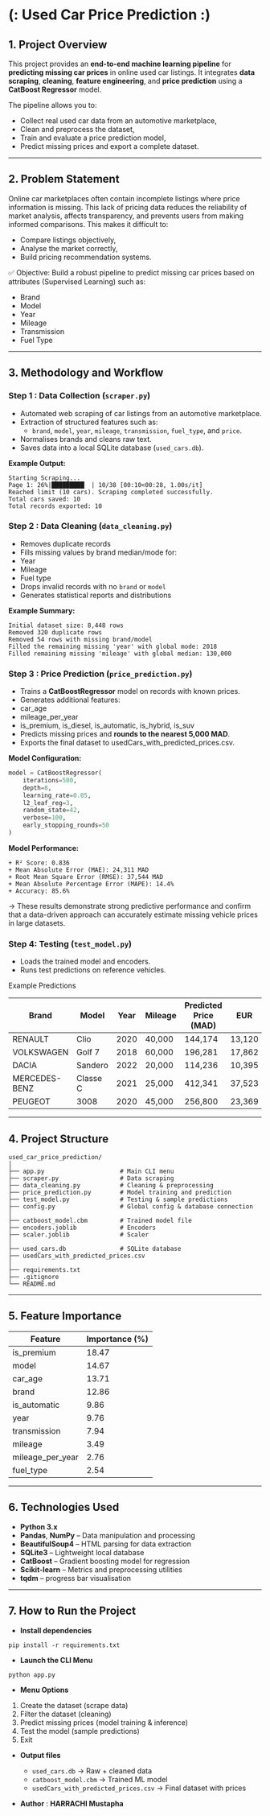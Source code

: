 # (: Used Car Price Prediction :)

## 1. Project Overview
This project provides an **end-to-end machine learning pipeline** for **predicting missing car prices** in online used car listings.
It integrates **data scraping**, **cleaning**, **feature engineering**, and **price prediction** using a **CatBoost Regressor** model.

The pipeline allows you to:

- Collect real used car data from an automotive marketplace,
- Clean and preprocess the dataset,
- Train and evaluate a price prediction model,
- Predict missing prices and export a complete dataset.

---

## 2. Problem Statement
Online car marketplaces often contain incomplete listings where price information is missing. This lack of pricing data reduces the reliability of market analysis, affects transparency, and prevents users from making informed comparisons.
This makes it difficult to:

- Compare listings objectively,
- Analyse the market correctly,
- Build pricing recommendation systems.

✅ Objective:
Build a robust pipeline to predict missing car prices based on attributes (Supervised Learning) such as:
- Brand
- Model
- Year
- Mileage
- Transmission
- Fuel Type

---

## 3. Methodology and Workflow

### Step 1 : Data Collection (`scraper.py`)
- Automated web scraping of car listings from an automotive marketplace.
- Extraction of structured features such as:
  - `brand`, `model`, `year`, `mileage`, `transmission`, `fuel_type`, and `price`.
- Normalises brands and cleans raw text.
- Saves data into a local SQLite database (`used_cars.db`).

**Example Output:**
```
Starting Scraping...
Page 1: 26%|█████████▏ | 10/38 [00:10<00:28, 1.00s/it]
Reached limit (10 cars). Scraping completed successfully.
Total cars saved: 10
Total records exported: 10
```

### Step 2 : Data Cleaning (`data_cleaning.py`)
- Removes duplicate records
- Fills missing values by brand median/mode for:
 - Year
 - Mileage
 - Fuel type
- Drops invalid records with no `brand` or `model`
- Generates statistical reports and distributions

**Example Summary:**
```
Initial dataset size: 8,448 rows
Removed 320 duplicate rows
Removed 54 rows with missing brand/model
Filled the remaining missing 'year' with global mode: 2018
Filled remaining missing 'mileage' with global median: 130,000
````

### Step 3 : Price Prediction (`price_prediction.py`)
- Trains a **CatBoostRegressor** model on records with known prices.
- Generates additional features:
 - car_age
 - mileage_per_year
 - is_premium, is_diesel, is_automatic, is_hybrid, is_suv
- Predicts missing prices and **rounds to the nearest 5,000 MAD**.
- Exports the final dataset to usedCars_with_predicted_prices.csv.

**Model Configuration:**
```python
model = CatBoostRegressor(
    iterations=500,
    depth=8,
    learning_rate=0.05,
    l2_leaf_reg=3,
    random_state=42,
    verbose=100,
    early_stopping_rounds=50
)
````

**Model Performance:**

```
+ R² Score: 0.836
+ Mean Absolute Error (MAE): 24,311 MAD
+ Root Mean Square Error (RMSE): 37,544 MAD
+ Mean Absolute Percentage Error (MAPE): 14.4%
+ Accuracy: 85.6%
```

→ These results demonstrate strong predictive performance and confirm that a data-driven approach can accurately estimate missing vehicle prices in large datasets.

### Step 4: Testing (`test_model.py`)

- Loads the trained model and encoders.
- Runs test predictions on reference vehicles.

Example Predictions

| Brand         | Model    | Year | Mileage | Predicted Price (MAD) | EUR    |
| ------------- | -------- | ---- | ------- | --------------------- | ------ |
| RENAULT       | Clio     | 2020 | 40,000  | 144,174               | 13,120 |
| VOLKSWAGEN    | Golf 7   | 2018 | 60,000  | 196,281               | 17,862 |
| DACIA         | Sandero  | 2022 | 20,000  | 114,236               | 10,395 |
| MERCEDES-BENZ | Classe C | 2021 | 25,000  | 412,341               | 37,523 |
| PEUGEOT       | 3008     | 2020 | 45,000  | 256,800               | 23,369 |

---

## 4. Project Structure

```
used_car_price_prediction/
│
├── app.py                     # Main CLI menu
├── scraper.py                 # Data scraping
├── data_cleaning.py           # Cleaning & preprocessing
├── price_prediction.py        # Model training and prediction
├── test_model.py              # Testing & sample predictions
├── config.py                  # Global config & database connection
│
├── catboost_model.cbm         # Trained model file
├── encoders.joblib            # Encoders
├── scaler.joblib              # Scaler
│
├── used_cars.db               # SQLite database
├── usedCars_with_predicted_prices.csv
│
├── requirements.txt
├── .gitignore
└── README.md
```

---

## 5. Feature Importance

| Feature          | Importance (%) |
| ---------------- | -------------- |
| is_premium       | 18.47          |
| model            | 14.67          |
| car_age          | 13.71          |
| brand            | 12.86          |
| is_automatic     | 9.86           |
| year             | 9.76           |
| transmission     | 7.94           |
| mileage          | 3.49           |
| mileage_per_year | 2.76           |
| fuel_type        | 2.54           |

---

## 6. Technologies Used

* **Python 3.x**
* **Pandas**, **NumPy** – Data manipulation and processing
* **BeautifulSoup4** – HTML parsing for data extraction
* **SQLite3** – Lightweight local database
* **CatBoost** – Gradient boosting model for regression
* **Scikit-learn** – Metrics and preprocessing utilities
* **tqdm** – progress bar visualisation

---

## 7. How to Run the Project

- **Install dependencies** 
```
pip install -r requirements.txt
```

- **Launch the CLI Menu**
```
python app.py
```

- **Menu Options**
1. Create the dataset (scrape data)
2. Filter the dataset (cleaning)
3. Predict missing prices (model training & inference)
4. Test the model (sample predictions)
5. Exit

- **Output files**
  - `used_cars.db` → Raw + cleaned data
  - `catboost_model.cbm` → Trained ML model
  - `usedCars_with_predicted_prices.csv` → Final dataset with prices


- **Author** : **HARRACHI Mustapha**
